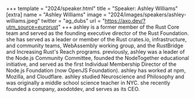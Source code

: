 +++
template = "2024/speaker.html"
title = "Speaker: Ashley Williams"
[extra]
  name = "Ashley Williams"
  image = "2024/images/speakers/ashley-williams.jpeg"
  twitter = "ag_dubs"
  url = "https://axo.dev/?utm_source=eurorust"
+++
ashley is a former member of the Rust Core team and served as the founding executive director of the Rust Foundation. she has served as a leader or member of the Rust crates.io, infrastructure, and community teams, WebAssembly working group, and the RustBridge and Increasing Rust's Reach programs. previously, ashley was a leader of the Node.js Community Committee, founded the NodeTogether educational initiative, and served as the first Individual Membership Director of the Node.js Foundation (now OpenJS Foundation). ashley has worked at npm, Mozilla, and Cloudflare. ashley studied Neuroscience and Philosophy and was originally a middle school science teacher in NYC. she recently founded a company, axodotdev, and serves as its CEO.